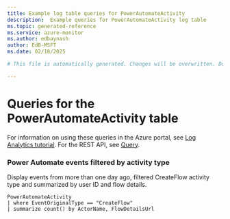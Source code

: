 ```yaml
---
title: Example log table queries for PowerAutomateActivity
description:  Example queries for PowerAutomateActivity log table
ms.topic: generated-reference
ms.service: azure-monitor
ms.author: edbaynash
author: EdB-MSFT
ms.date: 02/18/2025

# This file is automatically generated. Changes will be overwritten. Do not change this file directly. 

---
```


# Queries for the PowerAutomateActivity table

For information on using these queries in the Azure portal, see [Log Analytics tutorial](/azure/azure-monitor/logs/log-analytics-tutorial). For the REST API, see [Query](/rest/api/loganalytics/query).


### Power Automate events filtered by activity type  


Display events from more than one day ago, filtered CreateFlow activity type and summarized by user ID and flow details.  

```query
PowerAutomateActivity
| where EventOriginalType == "CreateFlow"
| summarize count() by ActorName, FlowDetailsUrl
```


